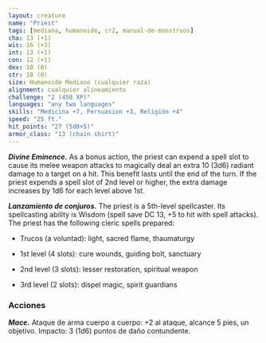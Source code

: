 ```yaml
---
layout: creature
name: "Priest"
tags: [mediana, humanoide, cr2, manual-de-monstruos]
cha: 13 (+1)
wis: 16 (+3)
int: 13 (+1)
con: 12 (+1)
dex: 10 (0)
str: 10 (0)
size: Humanoide Mediano (cualquier raza)
alignment: cualquier alineamiento
challenge: "2 (450 XP)"
languages: "any two languages"
skills: "Medicina +7, Persuasion +3, Religión +4"
speed: "25 ft."
hit_points: "27 (5d8+5)"
armor_class: "13 (chain shirt)"
---
```


***Divine Eminence.*** As a bonus action, the priest can expend a spell slot to cause its melee weapon attacks to magically deal an extra 10 (3d6) radiant damage to a target on a hit. This benefit lasts until the end of the turn. If the priest expends a spell slot of 2nd level or higher, the extra damage increases by 1d6 for each level above 1st.

***Lanzamiento de conjuros.*** The priest is a 5th-level spellcaster. Its spellcasting ability is Wisdom (spell save DC 13, +5 to hit with spell attacks). The priest has the following cleric spells prepared:

* Trucos (a voluntad): light, sacred flame, thaumaturgy

* 1st level (4 slots): cure wounds, guiding bolt, sanctuary

* 2nd level (3 slots): lesser restoration, spiritual weapon

* 3rd level (2 slots): dispel magic, spirit guardians

### Acciones

***Mace.*** Ataque de arma cuerpo a cuerpo: +2 al ataque, alcance 5 pies, un objetivo. Impacto: 3 (1d6) puntos de daño contundente.